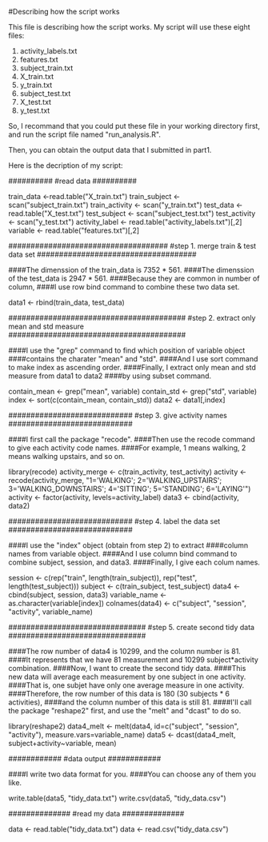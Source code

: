 #Describing how the script works

This file is describing how the script works.
My script will use these eight files:
1. activity_labels.txt
2. features.txt
3. subject_train.txt
4. X_train.txt 
5. y_train.txt
6. subject_test.txt
7. X_test.txt
8. y_test.txt

So, I recommand that you could put these file in your working directory first,
and run the script file named "run_analysis.R".

Then, you can obtain the output data that I submitted in part1.

Here is the decription of my script:

##########
#read data
##########

train_data <-read.table("X_train.txt")
train_subject <- scan("subject_train.txt")
train_activity <- scan("y_train.txt")
test_data <-read.table("X_test.txt")
test_subject <- scan("subject_test.txt")
test_activity <- scan("y_test.txt")
activity_label <- read.table("activity_labels.txt")[,2]  
variable <- read.table("features.txt")[,2] 

####################################
#step 1. merge train & test data set
####################################

####The dimenssion of the train_data is 7352 * 561.
####The dimenssion of the test_data is 2947 * 561.
####Because they are common in number of column,
####I use row bind command to combine these two data set.

data1 <- rbind(train_data, test_data) 

########################################
#step 2. extract only mean and std measure
########################################

####I use the "grep" command to find which position of variable object
####contains the charater "mean" and "std".
####And I use  sort command to make index as ascending order.
####Finally, I extract only mean and std measure from data1 to data2 
####by using subset command.

contain_mean <- grep("mean", variable)
contain_std <- grep("std", variable)
index <- sort(c(contain_mean, contain_std))
data2 <- data1[,index]

############################
#step 3. give activity names
############################

####I first call the package "recode".
####Then use the recode command to give each activity code names.
####For example, 1 means walking, 2 means walking upstairs, and so on.

library(recode)
activity_merge <- c(train_activity, test_activity)
activity <- recode(activity_merge, "1='WALKING'; 2='WALKING_UPSTAIRS'; 3='WALKING_DOWNSTAIRS'; 4='SITTING'; 5='STANDING'; 6='LAYING'")
activity <- factor(activity, levels=activity_label)
data3 <- cbind(activity, data2)

############################
#step 4. label the data set
############################

####I use the "index" object (obtain from step 2) to extract
####column names from variable object.
####And I use column bind command to combine subject, session, and data3.
####Finally, I give each colum names.

session <- c(rep("train", length(train_subject)), rep("test", length(test_subject)))
subject <- c(train_subject, test_subject)
data4 <- cbind(subject, session, data3)
variable_name <- as.character(variable[index])
colnames(data4) <- c("subject", "session", "activity", variable_name)

###############################
#step 5. create second tidy data
###############################

####The row number of data4 is 10299, and the column number is 81.
####It represents that we have 81 measurement and 10299 subject*activity combination.
####Now, I want to create the second tidy data.
####This new data will average each measurement by one subject in one activity.
####That is, one subjet have only one average measure in one activity.
####Therefore, the row number of this data is 180 (30 subjects * 6 activities),
####and the column number of this data is still 81.
####I'll call the package "reshape2" first, and use the "melt" and "dcast" to do so.

library(reshape2)
data4_melt <- melt(data4, id=c("subject", "session", "activity"), measure.vars=variable_name)
data5 <- dcast(data4_melt, subject+activity~variable, mean)

############
#data output
############

####I write two data format for you.
####You can choose any of them you like.

write.table(data5, "tidy_data.txt")
write.csv(data5, "tidy_data.csv")

##############
#read my data
##############

data <- read.table("tidy_data.txt")
data <- read.csv("tidy_data.csv")


